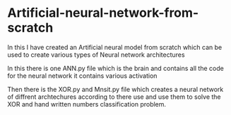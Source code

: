 # Artificial-neural-network-from-scratch
In this I have created an Artificial neural model from scratch which can be used to create various types of Neural network architectures


In this there is one ANN.py file which is the brain and contains all the code for the neural network it contains various activation

Then there is the XOR.py and Mnsit.py file which creates a neural network of diffrent archtechures according to there use and use them to solve the XOR and hand written numbers classification problem. 
